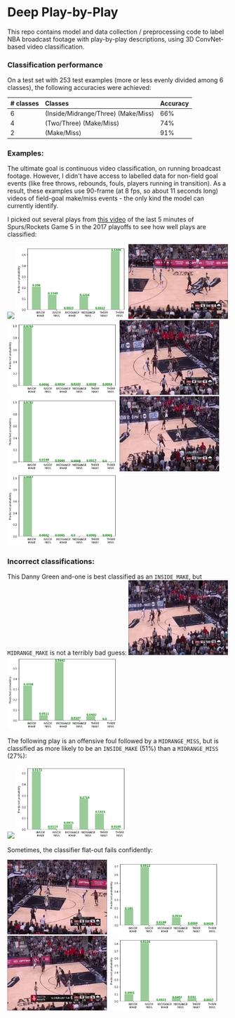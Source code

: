 # Deep Play-by-Play

This repo contains model and data collection / preprocessing code to label NBA broadcast footage with play-by-play descriptions, using 3D ConvNet-based video classification.


### Classification performance
On a test set with 253 test examples (more or less evenly divided among 6 classes), the following accuracies were achieved:

| # classes        | Classes           | Accuracy  |
| ------------- |:-------------| :-----|
| 6      | (Inside/Midrange/Three) (Make/Miss) | 66% |
| 4      | (Two/Three) (Make/Miss)      | 74% |
| 2 | (Make/Miss)      | 91% |


### Examples:
The ultimate goal is continuous video classification, on running broadcast footage. However, I didn't have access to labelled data for non-field goal events (like free throws, rebounds, fouls, players running in transition). As a result, these examples use 90-frame (at 8 fps, so about 11 seconds long) videos of field-goal make/miss events - the only kind the model can currently identify.

I picked out several plays from [this video](https://www.youtube.com/watch?v=jjX71R69jlA) of the last 5 minutes of Spurs/Rockets Game 5 in the 2017 playoffs to see how well plays are classified:


<img src="missed_threes.gif" width="45%"> <img src="assets/PROBS_1.png" width="50%">
<img src="assets/PLAY_2.gif" width="45%"> <img src="assets/PROBS_2.png" width="50%">
<img src="assets/PLAY_4.gif" width="45%"> <img src="assets/PROBS_4.png" width="50%">
<img src="assets/PLAY_5.gif" width="45%"> <img src="assets/PROBS_5.png" width="50%">

### Incorrect classifications:
This Danny Green and-one is best classified as an `INSIDE_MAKE`, but `MIDRANGE_MAKE` is not a terribly bad guess:
<img src="assets/PLAY_7.gif" width="45%"> <img src="assets/PROBS_7.png" width="50%">


The following play is an offensive foul followed by a `MIDRANGE_MISS`, but is classified as more likely to be an `INSIDE_MAKE` (51%) than a `MIDRANGE_MISS` (27%):

<img src="assets/PLAY_6.gif" width="45%"> <img src="assets/PROBS_6.png" width="50%">


Sometimes, the classifier flat-out fails confidently:

<img src="assets/PLAY_3.gif" width="45%"> <img src="assets/PROBS_3.png" width="50%">
<img src="assets/PLAY_FAIL.gif" width="45%"> <img src="assets/PROBS_FAIL.png" width="50%">



